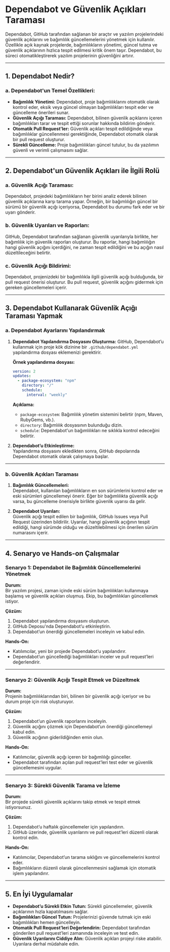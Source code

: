 # **Dependabot ve Güvenlik Açıkları Taraması**

Dependabot, GitHub tarafından sağlanan bir araçtır ve yazılım projelerindeki güvenlik açıklarını ve bağımlılık güncellemelerini yönetmek için kullanılır. Özellikle açık kaynak projelerde, bağımlılıkların yönetimi, güncel tutma ve güvenlik açıklarının hızlıca tespit edilmesi kritik önem taşır. Dependabot, bu süreci otomatikleştirerek yazılım projelerinin güvenliğini artırır.

---

## **1. Dependabot Nedir?**

### **a. Dependabot'un Temel Özellikleri:**

- **Bağımlılık Yönetimi:** Dependabot, proje bağımlılıklarını otomatik olarak kontrol eder, eksik veya güncel olmayan bağımlılıkları tespit eder ve güncelleme önerileri sunar.
- **Güvenlik Açığı Taraması:** Dependabot, bilinen güvenlik açıklarını içeren bağımlılıkları tarar ve tespit ettiği sorunlar hakkında bildirim gönderir.
- **Otomatik Pull Request'ler:** Güvenlik açıkları tespit edildiğinde veya bağımlılıklar güncellenmesi gerektiğinde, Dependabot otomatik olarak bir pull request oluşturur.
- **Sürekli Güncelleme:** Proje bağımlılıkları güncel tutulur, bu da yazılımın güvenli ve verimli çalışmasını sağlar.

---

## **2. Dependabot'un Güvenlik Açıkları ile İlgili Rolü**

### **a. Güvenlik Açığı Taraması:**

Dependabot, projedeki bağımlılıkların her birini analiz ederek bilinen güvenlik açıklarına karşı tarama yapar. Örneğin, bir bağımlılığın güncel bir sürümü bir güvenlik açığı içeriyorsa, Dependabot bu durumu fark eder ve bir uyarı gönderir.

### **b. Güvenlik Uyarıları ve Raporları:**

GitHub, Dependabot tarafından sağlanan güvenlik uyarılarıyla birlikte, her bağımlılık için güvenlik raporları oluşturur. Bu raporlar, hangi bağımlılığın hangi güvenlik açığını içerdiğini, ne zaman tespit edildiğini ve bu açığın nasıl düzeltileceğini belirtir.

### **c. Güvenlik Açığı Bildirimi:**

Dependabot, projenizdeki bir bağımlılıkla ilgili güvenlik açığı bulduğunda, bir pull request önerisi oluşturur. Bu pull request, güvenlik açığını gidermek için gereken güncellemeleri içerir. 

---

## **3. Dependabot Kullanarak Güvenlik Açığı Taraması Yapmak**

### **a. Dependabot Ayarlarını Yapılandırmak**

1. **Dependabot Yapılandırma Dosyasını Oluşturma:**
   GitHub, Dependabot’u kullanmak için proje kök dizinine bir `.github/dependabot.yml` yapılandırma dosyası eklemenizi gerektirir.

   **Örnek yapılandırma dosyası:**

   ```yaml
   version: 2
   updates:
     - package-ecosystem: "npm"
       directory: "/"
       schedule:
         interval: "weekly"
   ```

   **Açıklama:**
   - `package-ecosystem`: Bağımlılık yönetim sistemini belirtir (npm, Maven, RubyGems, vb.).
   - `directory`: Bağımlılık dosyasının bulunduğu dizin.
   - `schedule`: Dependabot'un bağımlılıkları ne sıklıkla kontrol edeceğini belirtir.

2. **Dependabot’u Etkinleştirme:**  
   Yapılandırma dosyasını ekledikten sonra, GitHub depolarında Dependabot otomatik olarak çalışmaya başlar.

---

### **b. Güvenlik Açıkları Taraması**

1. **Bağımlılık Güncellemeleri:**  
   Dependabot, kullanılan bağımlılıkların en son sürümlerini kontrol eder ve eski sürümleri güncellemeyi önerir. Eğer bir bağımlılıkta güvenlik açığı varsa, bu güncelleme önerisiyle birlikte güvenlik uyarısı da gelir.

2. **Dependabot Uyarıları:**  
   Güvenlik açığı tespit edilen bir bağımlılık, GitHub Issues veya Pull Request üzerinden bildirilir. Uyarılar, hangi güvenlik açığının tespit edildiği, hangi sürümde olduğu ve düzeltilebilmesi için önerilen sürüm numarasını içerir.

---

## **4. Senaryo ve Hands-on Çalışmalar**

### **Senaryo 1: Dependabot ile Bağımlılık Güncellemelerini Yönetmek**

**Durum:**  
Bir yazılım projesi, zaman içinde eski sürüm bağımlılıkları kullanmaya başlamış ve güvenlik açıkları oluşmuş. Ekip, bu bağımlılıkları güncellemek istiyor.

**Çözüm:**

1. Dependabot yapılandırma dosyasını oluşturun.
2. GitHub Deposu'nda Dependabot’u etkinleştirin.
3. Dependabot’un önerdiği güncellemeleri inceleyin ve kabul edin.

**Hands-On:**

- Katılımcılar, yeni bir projede Dependabot’u yapılandırır.
- Dependabot’un güncellediği bağımlılıkları inceler ve pull request’leri değerlendirir.

---

### **Senaryo 2: Güvenlik Açığı Tespit Etmek ve Düzeltmek**

**Durum:**  
Projenin bağımlılıklarından biri, bilinen bir güvenlik açığı içeriyor ve bu durum proje için risk oluşturuyor.

**Çözüm:**

1. Dependabot’un güvenlik raporlarını inceleyin.
2. Güvenlik açığını çözmek için Dependabot’un önerdiği güncellemeyi kabul edin.
3. Güvenlik açığının giderildiğinden emin olun.

**Hands-On:**

- Katılımcılar, güvenlik açığı içeren bir bağımlılığı günceller.
- Dependabot tarafından açılan pull request’leri test eder ve güvenlik güncellemesini uygular.

---

### **Senaryo 3: Sürekli Güvenlik Tarama ve İzleme**

**Durum:**  
Bir projede sürekli güvenlik açıklarını takip etmek ve tespit etmek istiyorsunuz.

**Çözüm:**

1. Dependabot’u haftalık güncellemeler için yapılandırın.
2. GitHub üzerinde, güvenlik uyarılarını ve pull request’leri düzenli olarak kontrol edin.

**Hands-On:**

- Katılımcılar, Dependabot’un tarama sıklığını ve güncellemelerini kontrol eder.
- Bağımlılıkların düzenli olarak güncellenmesini sağlamak için otomatik işlem yapılandırır.

---

## **5. En İyi Uygulamalar**

- **Dependabot’u Sürekli Etkin Tutun:** Sürekli güncellemeler, güvenlik açıklarının hızla kapatılmasını sağlar.
- **Bağımlılıkları Güncel Tutun:** Projelerinizi güvende tutmak için eski bağımlılıkları hemen güncelleyin.
- **Otomatik Pull Request’leri Değerlendirin:** Dependabot tarafından gönderilen pull request’leri zamanında inceleyin ve test edin.
- **Güvenlik Uyarılarını Ciddiye Alın:** Güvenlik açıkları projeyi riske atabilir. Uyarılara derhal müdahale edin.
